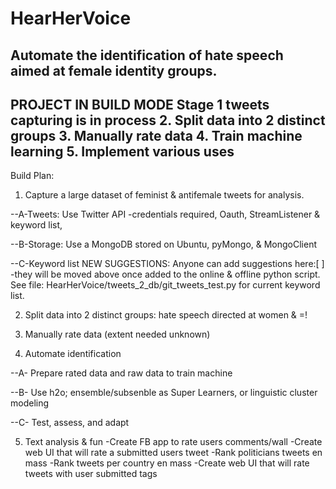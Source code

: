 # HearHerVoice
Automate the identification of hate speech aimed at female identity groups.
----
PROJECT IN BUILD MODE
Stage 1 tweets capturing is in process
2. Split data into 2 distinct groups
3. Manually rate data
4. Train machine learning
5. Implement various uses
-----


Build Plan:

1. Capture a large dataset of feminist & antifemale tweets for analysis.

 --A-Tweets: Use Twitter API -credentials required, Oauth, StreamListener & keyword list, 

 --B-Storage: Use a MongoDB stored on Ubuntu, pyMongo, & MongoClient

 --C-Keyword list NEW SUGGESTIONS: Anyone can add suggestions here:[               ] -they will be moved above once added to the online & offline python script. See file: HearHerVoice/tweets_2_db/git_tweets_test.py for current keyword list.


2. Split data into 2 distinct groups: hate speech directed at women & =!


3. Manually rate data (extent needed unknown)


4. Automate identification 

 --A- Prepare rated data and raw data to train machine
 
 --B- Use h2o; ensemble/subsenble as Super Learners, or linguistic cluster modeling
 
 --C- Test, assess, and adapt

5. Text analysis & fun
   -Create FB app to rate users comments/wall
   -Create web UI that will rate a submitted users tweet
   -Rank politicians tweets en mass
   -Rank tweets per country en mass
   -Create web UI that will rate tweets with user submitted tags
